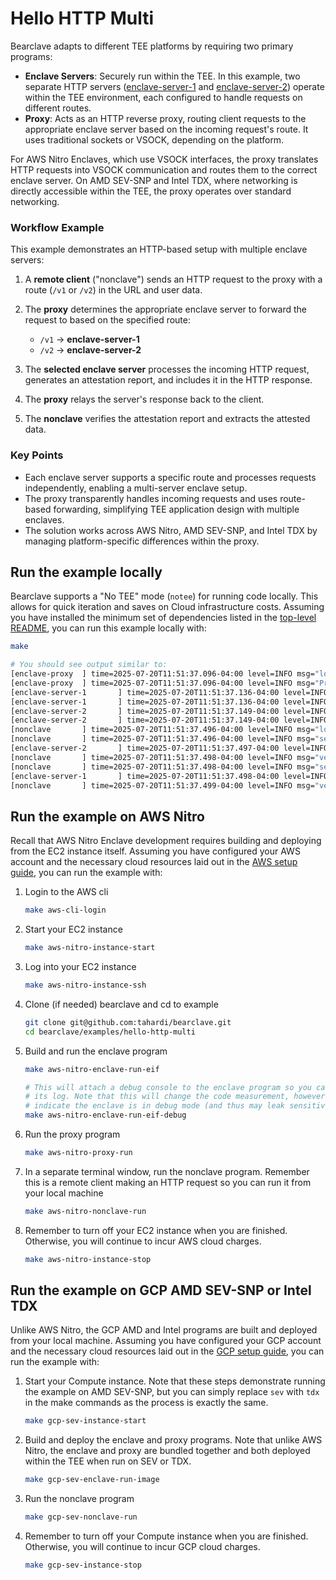 # Hello HTTP Multi
Bearclave adapts to different TEE platforms by requiring two primary programs:
- **Enclave Servers**: Securely run within the TEE. In this example, two 
separate HTTP servers ([enclave-server-1](./enclave-server-1/main.go) and 
[enclave-server-2](./enclave-server-2/main.go)) operate within the TEE
environment, each configured to handle requests on different routes.
- **Proxy**: Acts as an HTTP reverse proxy, routing client requests to the
appropriate enclave server based on the incoming request's route. It uses
traditional sockets or VSOCK, depending on the platform.

For AWS Nitro Enclaves, which use VSOCK interfaces, the proxy translates HTTP
requests into VSOCK communication and routes them to the correct enclave server.
On AMD SEV-SNP and Intel TDX, where networking is directly accessible within the
TEE, the proxy operates over standard networking.

### Workflow Example
This example demonstrates an HTTP-based setup with multiple enclave servers:
1. A **remote client** ("nonclave") sends an HTTP request to the proxy with a
route (`/v1` or `/v2`) in the URL and user data.
2. The **proxy** determines the appropriate enclave server to forward the
request to based on the specified route:
    - `/v1` -> **enclave-server-1**
    - `/v2` -> **enclave-server-2**

3. The **selected enclave server** processes the incoming HTTP request,
generates an attestation report, and includes it in the HTTP response.
4. The **proxy** relays the server's response back to the client.
5. The **nonclave** verifies the attestation report and extracts the attested
data.

### Key Points
- Each enclave server supports a specific route and processes requests
independently, enabling a multi-server enclave setup.
- The proxy transparently handles incoming requests and uses route-based
forwarding, simplifying TEE application design with multiple enclaves.
- The solution works across AWS Nitro, AMD SEV-SNP, and Intel TDX by managing
platform-specific differences within the proxy.

## Run the example locally
Bearclave supports a "No TEE" mode (`notee`) for running code locally. This
allows for quick iteration and saves on Cloud infrastructure costs. Assuming
you have installed the minimum set of dependencies listed in the
[top-level README](../../README.md), you can run this example locally with:

```bash
make

# You should see output similar to:
[enclave-proxy  ] time=2025-07-20T11:51:37.096-04:00 level=INFO msg="loaded config" configs/enclave/notee.yaml="&{Platform:notee Measurement: IPCs:map[] Servers:map[enclave-server-1:{CID:4 Port:8082 Route:/v1} enclave-server-2:{CID:5 Port:8083 Route:/v2}] Proxy:{Port:8080}}"
[enclave-proxy  ] time=2025-07-20T11:51:37.096-04:00 level=INFO msg="Proxy server started" addr=0.0.0.0:8080
[enclave-server-1       ] time=2025-07-20T11:51:37.136-04:00 level=INFO msg="loaded config" configs/enclave/notee.yaml="&{Platform:notee Measurement: IPCs:map[] Servers:map[enclave-server-1:{CID:4 Port:8082 Route:/v1} enclave-server-2:{CID:5 Port:8083 Route:/v2}] Proxy:{Port:8080}}"
[enclave-server-1       ] time=2025-07-20T11:51:37.136-04:00 level=INFO msg="Enclave server 1 started" addr=127.0.0.1:8082
[enclave-server-2       ] time=2025-07-20T11:51:37.149-04:00 level=INFO msg="loaded config" configs/enclave/notee.yaml="&{Platform:notee Measurement: IPCs:map[] Servers:map[enclave-server-1:{CID:4 Port:8082 Route:/v1} enclave-server-2:{CID:5 Port:8083 Route:/v2}] Proxy:{Port:8080}}"
[enclave-server-2       ] time=2025-07-20T11:51:37.149-04:00 level=INFO msg="Enclave server 2 started" addr=127.0.0.1:8083
[nonclave       ] time=2025-07-20T11:51:37.496-04:00 level=INFO msg="loaded config" configs/nonclave/notee.yaml="&{Platform:notee Measurement:Not a TEE platform. Code measurements are not real. IPCs:map[] Servers:map[enclave-server-1:{CID:0 Port:0 Route:/v1} enclave-server-2:{CID:0 Port:0 Route:/v2}] Proxy:{Port:8080}}"
[nonclave       ] time=2025-07-20T11:51:37.496-04:00 level=INFO msg="sending request to url" url=http://127.0.0.1:8080/v2
[enclave-server-2       ] time=2025-07-20T11:51:37.497-04:00 level=INFO msg="attesting userdata" userdata="Hello from enclave-server-2!"
[nonclave       ] time=2025-07-20T11:51:37.498-04:00 level=INFO msg="verified userdata" userdata="Hello from enclave-server-2!"
[nonclave       ] time=2025-07-20T11:51:37.498-04:00 level=INFO msg="sending request to url" url=http://127.0.0.1:8080/v1
[enclave-server-1       ] time=2025-07-20T11:51:37.498-04:00 level=INFO msg="attesting userdata" userdata="Hello from enclave-server-1!"
[nonclave       ] time=2025-07-20T11:51:37.499-04:00 level=INFO msg="verified userdata" userdata="Hello from enclave-server-1!"
```

## Run the example on AWS Nitro
Recall that AWS Nitro Enclave development requires building and deploying
from the EC2 instance itself. Assuming you have configured your AWS account
and the necessary cloud resources laid out in the
[AWS setup guide](../../docs/AWS.md), you can run the example with:

1. Login to the AWS cli
    ```bash
    make aws-cli-login 
    ```
2. Start your EC2 instance
    ```bash
    make aws-nitro-instance-start
   ```
3. Log into your EC2 instance
    ```bash
   make aws-nitro-instance-ssh 
   ```
4. Clone (if needed) bearclave and cd to example
    ```bash
   git clone git@github.com:tahardi/bearclave.git
   cd bearclave/examples/hello-http-multi
   ```
5. Build and run the enclave program
    ```bash
    make aws-nitro-enclave-run-eif
    
    # This will attach a debug console to the enclave program so you can see
    # its log. Note that this will change the code measurement, however, to
    # indicate the enclave is in debug mode (and thus may leak sensitive info)
    make aws-nitro-enclave-run-eif-debug
    ```
6. Run the proxy program
    ```bash
   make aws-nitro-proxy-run 
   ```
7. In a separate terminal window, run the nonclave program. Remember this is a
   remote client making an HTTP request so you can run it from your local machine
    ```bash
    make aws-nitro-nonclave-run
    ```
8. Remember to turn off your EC2 instance when you are finished. Otherwise, you
   will continue to incur AWS cloud charges.
    ```bash
    make aws-nitro-instance-stop 
    ```

## Run the example on GCP AMD SEV-SNP or Intel TDX
Unlike AWS Nitro, the GCP AMD and Intel programs are built and deployed from
your local machine. Assuming you have configured your GCP account and the
necessary cloud resources laid out in the [GCP setup guide](../../docs/GCP.md),
you can run the example with:

1. Start your Compute instance. Note that these steps demonstrate running the
   example on AMD SEV-SNP, but you can simply replace `sev` with `tdx` in the make
   commands as the process is exactly the same.
    ```bash
    make gcp-sev-instance-start
   ```
2. Build and deploy the enclave and proxy programs. Note that unlike AWS Nitro,
   the enclave and proxy are bundled together and both deployed within the TEE
   when run on SEV or TDX.
    ```bash
    make gcp-sev-enclave-run-image
    ```
3. Run the nonclave program
    ```bash
   make gcp-sev-nonclave-run
   ```
4. Remember to turn off your Compute instance when you are finished. Otherwise,
   you will continue to incur GCP cloud charges.
    ```bash
    make gcp-sev-instance-stop 
    ```